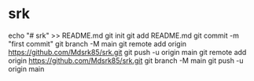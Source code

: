 # srk
echo "# srk" >> README.md
git init
git add README.md
git commit -m "first commit"
git branch -M main
git remote add origin https://github.com/Mdsrk85/srk.git
git push -u origin main
git remote add origin https://github.com/Mdsrk85/srk.git
git branch -M main
git push -u origin main
